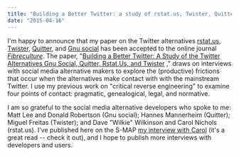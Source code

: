 ```yaml
---
title: "Building a Better Twitter: a study of rstat.us, Twister, Quitter, and Gnu social"
date: "2015-04-16"
---
```


I'm happy to announce that my paper on the Twitter alternatives [rstat.us](https://rstat.us), [Twister](http://twister.net.co/), [Quitter](https://quitter.se), and [Gnu social](https://www.gnu.org/software/social/) has been accepted to the online journal _[Fibreculture](http://fibreculturejournal.org/)_. The paper, "[Building a Better Twitter: A Study of the Twitter Alternatives Gnu Social, Quitter, Rstat.Us, and Twister](http://papers.ssrn.com/sol3/papers.cfm?abstract_id=2595247) ," draws on interviews with social media alternative makers to explore the (productive) frictions that occur when the alternatives make contact with with the mainstream Twitter. I use my previous work on "critical reverse engineering" to examine four points of contact: pragmatic, genealogical, legal, and normative.

I am so grateful to the social media alternative developers who spoke to me: Matt Lee and Donald Robertson (Gnu social); Hannes Mannerheim (Quitter); Miguel Freitas (Twister); and Dave "Wilkie" Wilkinson and Carol Nichols (rstat.us). I've published here on the S-MAP [my interview with Carol](http://www.socialmediaalternatives.org/?p=17) (it's a great read -- check it out), and I hope to publish more interviews with developers and users.
